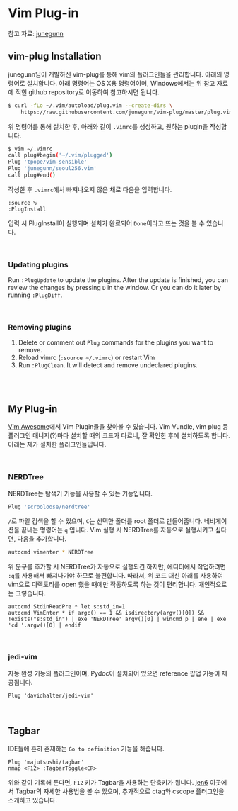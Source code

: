 # Vim Plug-in

참고 자료: [junegunn](https://github.com/junegunn/vim-plug)

## vim-plug Installation

junegunn님이 개발하신 vim-plug를 통해 vim의 플러그인들을 관리합니다. 아래의 명령어로 설치합니다. 아래 명령어는 OS X용 명령어이며, Windows에서는 위 참고 자료에 적힌 github repository로 이동하여 참고하시면 됩니다.

```bash
$ curl -fLo ~/.vim/autoload/plug.vim --create-dirs \
    https://raw.githubusercontent.com/junegunn/vim-plug/master/plug.vim
```

위 명령어를 통해 설치한 후, 아래와 같이 `.vimrc`를 생성하고, 원하는 plugin을 작성합니다.

```bash
$ vim ~/.vimrc
call plug#begin('~/.vim/plugged')
Plug 'tpope/vim-sensible'
Plug 'junegunn/seoul256.vim'
call plug#end()
```

작성한 후 `.vimrc`에서 빠져나오지 않은 채로 다음을 입력합니다.

```
:source %
:PlugInstall
```

입력 시 PlugInstall이 실행되며 설치가 완료되어 `Done`이라고 뜨는 것을 볼 수 있습니다.

<br>

### Updating plugins

Run `:PlugUpdate` to update the plugins. After the update is finished, you can review the changes by pressing `D` in the window. Or you can do it later by running `:PlugDiff`.

<br>

### Removing plugins

1. Delete or comment out `Plug` commands for the plugins you want to remove.
2. Reload vimrc (`:source ~/.vimrc`) or restart Vim
3. Run `:PlugClean`. It will detect and remove undeclared plugins.

<br>

<br>

## My Plug-in

[Vim Awesome](https://vimawesome.com/)에서 Vim Plugin들을 찾아볼 수 있습니다. Vim Vundle, vim plug 등 플러그인 매니저(?)마다 설치할 때의 코드가 다르니, 잘 확인한 후에 설치하도록 합니다. 아래는 제가 설치한 플러그인들입니다.

<br>

### NERDTree

NERDTree는 탐색기 기능을 사용할 수 있는 기능입니다.

```bash
Plug 'scrooloose/nerdtree'
```

 `/`로 파일 검색을 할 수 있으며, `C`는 선택한 폴더를 root 폴더로 만들어줍니다. 네비게이션을 끝내는 명령어는 `q` 입니다. Vim 실행 시 NERDTree를 자동으로 실행시키고 싶다면, 다음을 추가합니다.

```bash
autocmd vimenter * NERDTree
```

위 문구를 추가할 시 NERDTree가 자동으로 실행되긴 하지만, 에디터에서 작업하려면 `:q`를 사용해서 빠져나가야 하므로 불편합니다. 따라서, 위 코드 대신 아래를 사용하여 vim으로 디렉토리를 open 했을 때에만 작동하도록 하는 것이 편리합니다. 개인적으로는 그렇습니다.

```
autocmd StdinReadPre * let s:std_in=1
autocmd VimEnter * if argc() == 1 && isdirectory(argv()[0]) && !exists("s:std_in") | exe 'NERDTree' argv()[0] | wincmd p | ene | exe 'cd '.argv()[0] | endif
```

<br>

### jedi-vim

자동 완성 기능의 플러그인이며, Pydoc이 설치되어 있으면 reference 팝업 기능이 제공됩니다.

```
Plug 'davidhalter/jedi-vim'
```

<br>

## Tagbar

IDE들에 흔히 존재하는 `Go to definition` 기능을 해줍니다.

```
Plug 'majutsushi/tagbar'
nmap <F12> :TagbarToggle<CR>
```

위와 같이 기록해 둔다면, `F12` 키가 Tagbar을 사용하는 단축키가 됩니다. [jen6](https://jen6.tistory.com/119) 이곳에서 Tagbar의 자세한 사용법을 볼 수 있으며, 추가적으로 ctag와 cscope 플러그인을 소개하고 있습니다.

